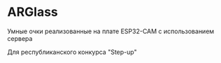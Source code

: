# ARGlass
Умные очки реализованные на плате ESP32-CAM с использованием сервера 

Для республиканского конкурса "Step-up"
